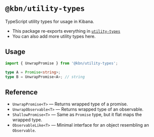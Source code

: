 # `@kbn/utility-types`

TypeScript utility types for usage in Kibana.

- This package re-exports everything in [`utility-types`](https://github.com/piotrwitek/utility-types)
- You can also add more utility types here.


## Usage

```ts
import { UnwrapPromise } from '@kbn/utility-types';

type A = Promise<string>;
type B = UnwrapPromise<A>; // string
```


## Reference

- `UnwrapPromise<T>` &mdash; Returns wrapped type of a promise.
- `UnwrapObservable<T>` &mdash; Returns wrapped type of an observable.
- `ShallowPromise<T>` &mdash; Same as `Promise` type, but it flat maps the wrapped type.
- `ObservableLike<T>` &mdash; Minimal interface for an object resembling an `Observable`.
